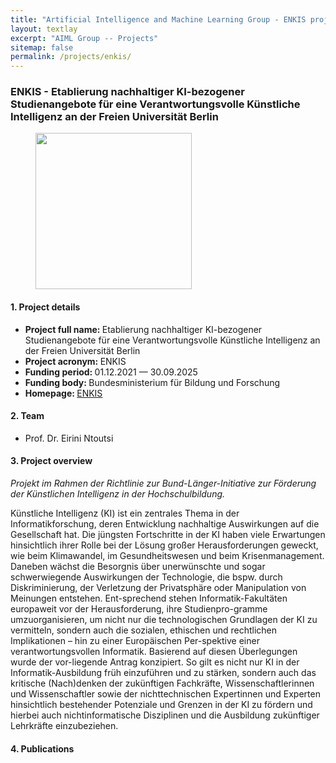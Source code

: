 ```yaml
---
title: "Artificial Intelligence and Machine Learning Group - ENKIS project"
layout: textlay
excerpt: "AIML Group -- Projects"
sitemap: false
permalink: /projects/enkis/
---
```


### ENKIS - Etablierung nachhaltiger KI-bezogener Studienangebote für eine Verantwortungsvolle Künstliche Intelligenz an der Freien Universität Berlin
<div>
<figure class="fourth">
  <img src="{{ site.url }}{{ site.baseurl }}/images/logopic/logo-enkis.jpg" style="width: 250px">  
</figure>
</div>


#### 1. Project details
- <b>Project full name: </b> Etablierung nachhaltiger KI-bezogener Studienangebote für eine Verantwortungsvolle Künstliche Intelligenz an der Freien Universität Berlin
- <b>Project acronym: </b> ENKIS 
- <b>Funding period: </b> 01.12.2021 — 30.09.2025
- <b>Funding body: </b> Bundesministerium für Bildung und Forschung
- <b>Homepage: </b> <a href="https://www.mi.fu-berlin.de/inf/groups/ag-ddi/research/projects/ENKIS/index.html">ENKIS </a>


#### 2. Team
- Prof. Dr. Eirini Ntoutsi


#### 3. Project overview
<i>Projekt im Rahmen der Richtlinie zur Bund-Länger-Initiative zur Förderung der Künstlichen Intelligenz in der Hochschulbildung. </i>

Künstliche Intelligenz (KI) ist ein zentrales Thema in der Informatikforschung, deren Entwicklung nachhaltige Auswirkungen auf die Gesellschaft hat. Die jüngsten Fortschritte in der KI haben viele Erwartungen hinsichtlich ihrer Rolle bei der Lösung großer Herausforderungen geweckt, wie beim Klimawandel, im Gesundheitswesen und beim Krisenmanagement. Daneben wächst die Besorgnis über unerwünschte und sogar schwerwiegende Auswirkungen der Technologie, die bspw. durch Diskriminierung, der Verletzung der Privatsphäre oder Manipulation von Meinungen entstehen. Ent-sprechend stehen Informatik-Fakultäten europaweit vor der Herausforderung, ihre Studienpro-gramme umzuorganisieren, um nicht nur die technologischen Grundlagen der KI zu vermitteln, sondern auch die sozialen, ethischen und rechtlichen Implikationen – hin zu einer Europäischen Per-spektive einer verantwortungsvollen Informatik. Basierend auf diesen Überlegungen wurde der vor-liegende Antrag konzipiert. So gilt es nicht nur KI in der Informatik-Ausbildung früh einzuführen und zu stärken, sondern auch das kritische (Nach)denken der zukünftigen Fachkräfte, Wissenschaftlerinnen und Wissenschaftler sowie der nichttechnischen Expertinnen und Experten hinsichtlich bestehender Potenziale und Grenzen in der KI zu fördern und hierbei auch nichtinformatische Disziplinen und die Ausbildung zukünftiger Lehrkräfte einzubeziehen.
#### 4. Publications
